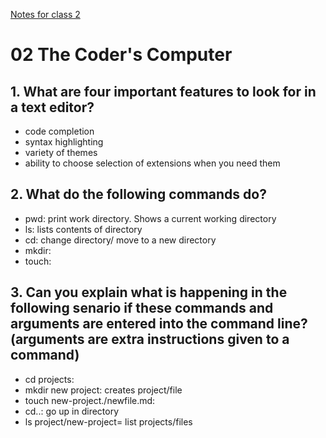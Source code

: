 [Notes for class 2](Class-2.md)

# 02 The Coder's Computer

## 1. What are four important features to look for in a text editor?
- code completion
- syntax highlighting
- variety of themes
- ability to choose selection of extensions when you need them

## 2. What do the following commands do?
   - pwd: print work directory. Shows a current working directory 
   - ls: lists contents of directory
   - cd: change directory/ move to a new directory
   - mkdir:
   - touch:

## 3. Can you explain what is happening in the following senario if these commands and arguments are entered into the command line? (arguments are extra instructions given to a command)
- cd projects: 
- mkdir new project: creates project/file
- touch new-project./newfile.md: 
- cd..: go up in directory
- ls project/new-project= list projects/files
  
